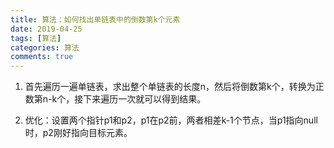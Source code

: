 ```yaml
---
title: 算法：如何找出单链表中的倒数第k个元素
date: 2019-04-25
tags: [算法]
categories: 算法
comments: true
---
```


1. 首先遍历一遍单链表，求出整个单链表的长度n，然后将倒数第k个，转换为正数第n-k个，接下来遍历一次就可以得到结果。


2. 优化：设置两个指针p1和p2，p1在p2前，两者相差k-1个节点，当p1指向null时，p2刚好指向目标元素。

